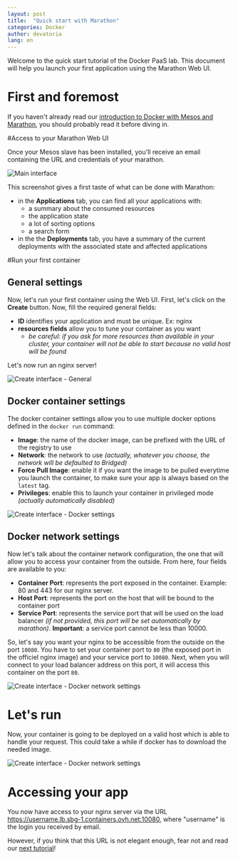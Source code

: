 ```yaml
---
layout: post
title:  "Quick start with Marathon"
categories: Docker
author: devatoria
lang: en
---
```


Welcome to the quick start tutorial of the Docker PaaS lab. This document will help you launch your first application using the Marathon Web UI.

# First and foremost

If you haven't already read our [introduction to Docker with Mesos and Marathon](/kb/en/docker/introduction-to-docker-with-mesos-marathon.html), you should probably read it before diving in.

#Access to your Marathon Web UI

Once your Mesos slave has been installed, you'll receive an email containing the URL and credentials of your marathon.


![Main interface](/kb/images/2016-04-20-quick-start-with-marathon/marathon.png)

This screenshot gives a first taste of what can be done with Marathon:

- in the **Applications** tab, you can find all your applications with:
  - a summary about the consumed resources
  - the application state
  - a lot of sorting options
  - a search form
- in the the **Deployments** tab, you have a summary of the current deployments with the associated state and affected applications

#Run your first container
## General settings
Now, let's run your first container using the Web UI. First, let's click on the **Create** button. Now, fill the required general fields:

- **ID** identifies your application and must be unique. Ex: nginx
- **resources fields** allow you to tune your container as you want
  - *be careful: if you ask for more resources than available in your cluster, your container will not be able to start because no valid host will be found*

Let's now run an nginx server!

![Create interface - General](/kb/images/2016-04-20-quick-start-with-marathon/create_container_1.png)

## Docker container settings

The docker container settings allow you to use multiple docker options defined in the `docker run` command:

- **Image**: the name of the docker image, can be prefixed with the URL of the registry to use
- **Network**: the network to use *(actually, whatever you choose, the network will be defaulted to Bridged)*
- **Force Pull Image**: enable it if you want the image to be pulled everytime you launch the container, to make sure your app is always based on the ``latest`` tag.
- **Privileges**: enable this to launch your container in privileged mode *(actually automatically disabled)*

![Create interface - Docker settings](/kb/images/2016-04-20-quick-start-with-marathon/create_container_2.png)

## Docker network settings

Now let's talk about the container network configuration, the one that will allow you to access your container from the outside. From here, four fields are available to you:

- **Container Port**: represents the port exposed in the container. Example: 80 and 443 for our nginx server.
- **Host Port**: represents the port on the host that will be bound to the container port
- **Service Port**: represents the service port that will be used on the load balancer *(if not provided, this port will be set automatically by marathon)*. **Important**: a service port cannot be less than 10000.

So, let's say you want your nginx to be accessible from the outside on the port `10080`. You have to set your container port to `80` (the exposed port in the officiel nginx image) and your service port to `10080`. Next, when you will connect to your load balancer address on this port, it will access this container on the port `80`.

![Create interface - Docker network settings](/kb/images/2016-04-20-quick-start-with-marathon/create_container_3.png)

# Let's run

Now, your container is going to be deployed on a valid host which is able to handle your request. This could take a while if docker has to download the needed image.

![Create interface - Docker network settings](/kb/images/2016-04-20-quick-start-with-marathon/create_container_4.png)

# Accessing your app

You now have access to your nginx server via the URL https://username.lb.sbg-1.containers.ovh.net:10080, where "username" is the login you received by email.

However, if you think that this URL is not elegant enough, fear not and read our [next tutorial](/kb/en/docker/marathon-load-balancer.html)!
